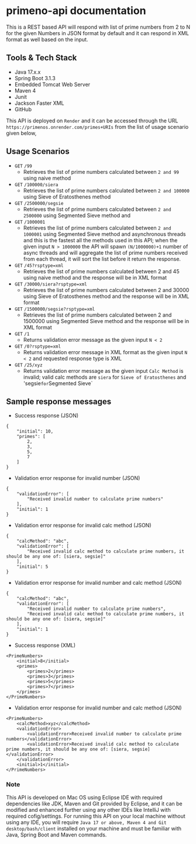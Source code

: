 # primeno-api documentation
This is a REST based API will respond with list of prime numbers from 2 to N for the given Numbers in JSON format by default and it can respond in XML format as well based on the input.

## Tools & Tech Stack
* Java 17.x.x
* Spring Boot 3.1.3
* Embedded Tomcat Web Server
* Maven 4
* Junit
* Jackson Faster XML
* GitHub

This API is deployed on `Render` and it can be accessed through the URL `https://primenos.onrender.com/primes+URIs` from the list of usage scenario given below,

## Usage Scenarios
* `GET` `/99`
  * Retrieves the list of prime numbers calculated between `2 and 99` using naive method
* `GET` `/100000/siera`
  * Retrieves the list of prime numbers calculated between `2 and 100000` using Sieve of Eratosthenes method
* `GET` `/2500000/segsie`
  * Retrieves the list of prime numbers calculated between `2 and 2500000` using Segmented Sieve method and
* `GET` `/1000001`
  * Retrieves the list of prime numbers calculated between `2 and 1000001` using Segmented Sieve method and asynchronous threads and this is the fastest all the methods used in this API; when the given input `N > 1000000` the API will spawn `(N/1000000)+1` number of async threads and will aggregate the list of prime numbers received from each thread, it will sort the list before it return the response.
* `GET` `/45?rsptype=xml`
  * Retrieves the list of prime numbers calculated between 2 and 45 using naive method and the response will be in XML format
* `GET` `/30000/siera?rsptype=xml`
  * Retrieves the list of prime numbers calculated between 2 and 30000 using Sieve of Eratosthenes method and the response will be in XML format
* `GET` `/1500000/segsie?rsptype=xml`
  * Retrieves the list of prime numbers calculated between 2 and 1500000 using Segmented Sieve method and the response will be in XML format
* `GET` `/1`
  * Returns validation error message as the given input `N < 2`
* `GET` `/0?rsptype=xml`
  * Returns validation error message in XML format as the given input `N < 2` and requested response type is XML
* `GET` `/25/xyz`
  * Returns validation error message as the given input `Calc Method` is invalid; valid calc methods are `siera` for `Sieve of Eratosthenes` and 'segsie` for `Segmented Sieve`

## Sample response messages
* Success response (JSON)
```
{
    "initial": 10,
    "primes": [
        2,
        3,
        5,
        7
    ]
}
```

* Validation error response for invalid number (JSON)
```
{
    "validationError": [
        "Received invalid number to calculate prime numbers"
    ],
    "initial": 1
}
```

* Validation error response for invalid calc method (JSON)
```
{
    "calcMethod": "abc",
    "validationError": [
        "Received invalid calc method to calculate prime numbers, it should be any one of: [siera, segsie]"
    ],
    "initial": 5
}
```

* Validation error response for invalid number and calc method (JSON)
```
{
    "calcMethod": "abc",
    "validationError": [
        "Received invalid number to calculate prime numbers",
        "Received invalid calc method to calculate prime numbers, it should be any one of: [siera, segsie]"
    ],
    "initial": 1
}
```

* Success response (XML)
```
<PrimeNumbers>
    <initial>8</initial>
    <primes>
        <primes>2</primes>
        <primes>3</primes>
        <primes>5</primes>
        <primes>7</primes>
    </primes>
</PrimeNumbers>
```

* Validation error response for invalid number and calc method (JSON)
```
<PrimeNumbers>
    <calcMethod>xyz</calcMethod>
    <validationError>
        <validationError>Received invalid number to calculate prime numbers</validationError>
        <validationError>Received invalid calc method to calculate prime numbers, it should be any one of: [siera, segsie]</validationError>
    </validationError>
    <initial>1</initial>
</PrimeNumbers>
```

### Note
This API is developed on Mac OS using Eclipse IDE with required dependencies like JDK, Maven and Git provided by Eclipse, and it can be modified and enhanced further using any other IDEs like IntelliJ with required cofig/settings. For running this API on your local machine without using any IDE, you will require `Java 17 or above, Maven 4 and Git desktop/bash/client` installed on your machine and must be familiar with Java, Spring Boot and Maven commands.
